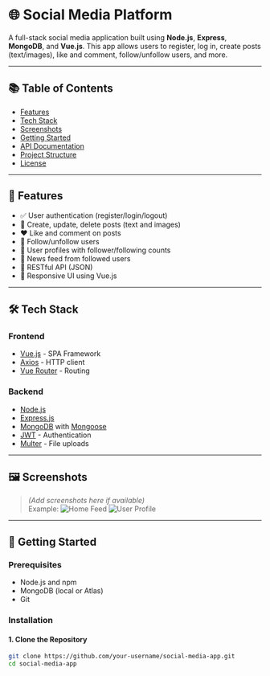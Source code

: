 # 🌐 Social Media Platform

A full-stack social media application built using **Node.js**, **Express**, **MongoDB**, and **Vue.js**. This app allows users to register, log in, create posts (text/images), like and comment, follow/unfollow users, and more.

---

## 📚 Table of Contents

- [Features](#features)
- [Tech Stack](#tech-stack)
- [Screenshots](#screenshots)
- [Getting Started](#getting-started)
- [API Documentation](#api-documentation)
- [Project Structure](#project-structure)
- [License](#license)

---

## 🚀 Features

- ✅ User authentication (register/login/logout)
- 📝 Create, update, delete posts (text and images)
- ❤️ Like and comment on posts
- 🔔 Follow/unfollow users
- 👤 User profiles with follower/following counts
- 📰 News feed from followed users
- 📱 RESTful API (JSON)
- 🎨 Responsive UI using Vue.js

---

## 🛠️ Tech Stack

### Frontend

- [Vue.js](https://vuejs.org/) - SPA Framework
- [Axios](https://axios-http.com/) - HTTP client
- [Vue Router](https://router.vuejs.org/) - Routing

### Backend

- [Node.js](https://nodejs.org/)
- [Express.js](https://expressjs.com/)
- [MongoDB](https://www.mongodb.com/) with [Mongoose](https://mongoosejs.com/)
- [JWT](https://jwt.io/) - Authentication
- [Multer](https://github.com/expressjs/multer) - File uploads

---

## 🖼️ Screenshots

> *(Add screenshots here if available)*  
> Example:
> ![Home Feed](screenshots/home.png)
> ![User Profile](screenshots/profile.png)

---

## 🧰 Getting Started

### Prerequisites

- Node.js and npm
- MongoDB (local or Atlas)
- Git

### Installation

#### 1. Clone the Repository

```bash
git clone https://github.com/your-username/social-media-app.git
cd social-media-app
 